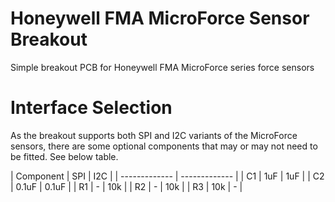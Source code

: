 # Honeywell FMA MicroForce Sensor Breakout

Simple breakout PCB for Honeywell FMA MicroForce series force sensors

# Interface Selection

As the breakout supports both SPI and I2C variants of the MicroForce sensors, there are some optional components that may or may not need to be fitted. See below table.

| Component  | SPI | I2C | 
| ------------- | ------------- |
| C1 | 1uF | 1uF |
| C2 | 0.1uF | 0.1uF |
| R1 | - | 10k |
| R2 | - | 10k |
| R3 | 10k | - |